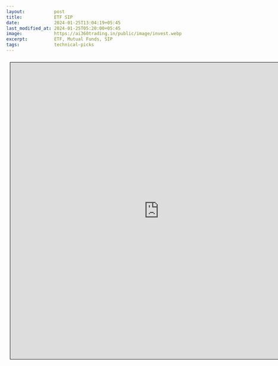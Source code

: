 ```yaml
---
layout:           post
title:            ETF SIP
date:             2024-01-25T13:04:19+05:45
last_modified_at: 2024-01-25T05:20:00+05:45
image:            https://ai360trading.in/public/image/invest.webp
excerpt:          ETF, Mutual Funds, SIP
tags:             technical-picks
---
```



<iframe src="https://docs.google.com/spreadsheets/d/e/2PACX-1vQf7oL7VgCqVLuDi5BcyZuKa_C6kQGA6OKuJHw9An2t1LhAhWZ50zYYasfDJamJfYl61CpR7V8S7KIm/pubhtml?gid=419555862&single=true&amp;widget=true&amp;headers=false" scrolling="yes" style="border: 1px solid black; position: relative; margin-left: 10px; margin-top: 10px; width: 800px; height: 800px; ">
</iframe>

